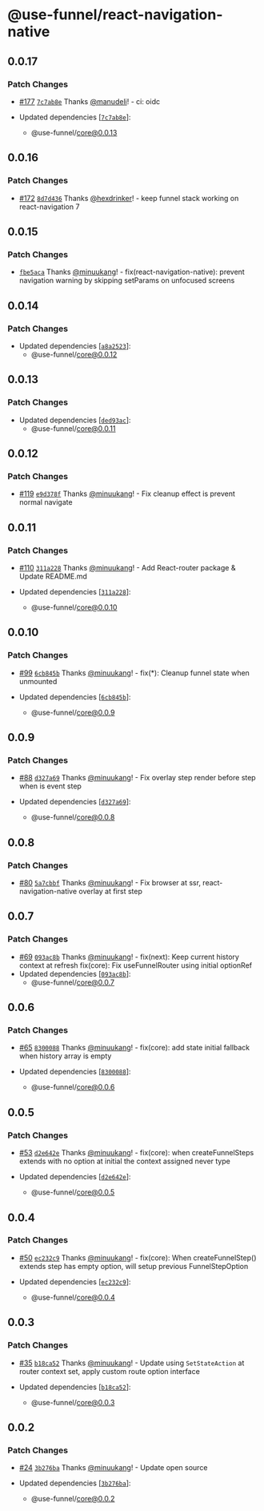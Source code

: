 # @use-funnel/react-navigation-native

## 0.0.17

### Patch Changes

- [#177](https://github.com/toss/use-funnel/pull/177) [`7c7ab8e`](https://github.com/toss/use-funnel/commit/7c7ab8eda0982f4b9297e7683a1858b0525c253b) Thanks [@manudeli](https://github.com/manudeli)! - ci: oidc

- Updated dependencies [[`7c7ab8e`](https://github.com/toss/use-funnel/commit/7c7ab8eda0982f4b9297e7683a1858b0525c253b)]:
  - @use-funnel/core@0.0.13

## 0.0.16

### Patch Changes

- [#172](https://github.com/toss/use-funnel/pull/172) [`8d7d436`](https://github.com/toss/use-funnel/commit/8d7d4368aa1287358386841592629e16b76693cf) Thanks [@hexdrinker](https://github.com/hexdrinker)! - keep funnel stack working on react-navigation 7

## 0.0.15

### Patch Changes

- [`fbe5aca`](https://github.com/toss/use-funnel/commit/fbe5aca9a565671ec14676d3893947b18508724e) Thanks [@minuukang](https://github.com/minuukang)! - fix(react-navigation-native): prevent navigation warning by skipping setParams on unfocused screens

## 0.0.14

### Patch Changes

- Updated dependencies [[`a8a2523`](https://github.com/toss/use-funnel/commit/a8a252344ff74c2dc2149b7e546ff6cdb1797862)]:
  - @use-funnel/core@0.0.12

## 0.0.13

### Patch Changes

- Updated dependencies [[`ded93ac`](https://github.com/toss/use-funnel/commit/ded93ac13b7594676e2f959ecc0131d5f366407c)]:
  - @use-funnel/core@0.0.11

## 0.0.12

### Patch Changes

- [#119](https://github.com/toss/use-funnel/pull/119) [`e9d378f`](https://github.com/toss/use-funnel/commit/e9d378f2ab440f818772cd59b7dea909d4791c9c) Thanks [@minuukang](https://github.com/minuukang)! - Fix cleanup effect is prevent normal navigate

## 0.0.11

### Patch Changes

- [#110](https://github.com/toss/use-funnel/pull/110) [`311a228`](https://github.com/toss/use-funnel/commit/311a22825a371caeb0b90d1de23157dd24e2248c) Thanks [@minuukang](https://github.com/minuukang)! - Add React-router package & Update README.md

- Updated dependencies [[`311a228`](https://github.com/toss/use-funnel/commit/311a22825a371caeb0b90d1de23157dd24e2248c)]:
  - @use-funnel/core@0.0.10

## 0.0.10

### Patch Changes

- [#99](https://github.com/toss/use-funnel/pull/99) [`6cb845b`](https://github.com/toss/use-funnel/commit/6cb845b654362ac62efb8204ce02eb5e34259885) Thanks [@minuukang](https://github.com/minuukang)! - fix(\*): Cleanup funnel state when unmounted

- Updated dependencies [[`6cb845b`](https://github.com/toss/use-funnel/commit/6cb845b654362ac62efb8204ce02eb5e34259885)]:
  - @use-funnel/core@0.0.9

## 0.0.9

### Patch Changes

- [#88](https://github.com/toss/use-funnel/pull/88) [`d327a69`](https://github.com/toss/use-funnel/commit/d327a6959687309591859a80b05524a8ca714a80) Thanks [@minuukang](https://github.com/minuukang)! - Fix overlay step render before step when is event step

- Updated dependencies [[`d327a69`](https://github.com/toss/use-funnel/commit/d327a6959687309591859a80b05524a8ca714a80)]:
  - @use-funnel/core@0.0.8

## 0.0.8

### Patch Changes

- [#80](https://github.com/toss/use-funnel/pull/80) [`5a7cbbf`](https://github.com/toss/use-funnel/commit/5a7cbbff6c06eb66bf26e7a6ccbe2acc664f4f37) Thanks [@minuukang](https://github.com/minuukang)! - Fix browser at ssr, react-navigation-native overlay at first step

## 0.0.7

### Patch Changes

- [#69](https://github.com/toss/use-funnel/pull/69) [`093ac8b`](https://github.com/toss/use-funnel/commit/093ac8bcddf6e52cf9c55c1d622d69a1ab1cd4e1) Thanks [@minuukang](https://github.com/minuukang)! - fix(next): Keep current history context at refresh
  fix(core): Fix useFunnelRouter using initial optionRef
- Updated dependencies [[`093ac8b`](https://github.com/toss/use-funnel/commit/093ac8bcddf6e52cf9c55c1d622d69a1ab1cd4e1)]:
  - @use-funnel/core@0.0.7

## 0.0.6

### Patch Changes

- [#65](https://github.com/toss/use-funnel/pull/65) [`8300088`](https://github.com/toss/use-funnel/commit/8300088a64b21fbdaa50b2973619f23b3c9c75c6) Thanks [@minuukang](https://github.com/minuukang)! - fix(core): add state initial fallback when history array is empty

- Updated dependencies [[`8300088`](https://github.com/toss/use-funnel/commit/8300088a64b21fbdaa50b2973619f23b3c9c75c6)]:
  - @use-funnel/core@0.0.6

## 0.0.5

### Patch Changes

- [#53](https://github.com/toss/use-funnel/pull/53) [`d2e642e`](https://github.com/toss/use-funnel/commit/d2e642e78135fd4082d4194ea02917a145b33b27) Thanks [@minuukang](https://github.com/minuukang)! - fix(core): when createFunnelSteps extends with no option at initial the context assigned never type

- Updated dependencies [[`d2e642e`](https://github.com/toss/use-funnel/commit/d2e642e78135fd4082d4194ea02917a145b33b27)]:
  - @use-funnel/core@0.0.5

## 0.0.4

### Patch Changes

- [#50](https://github.com/toss/use-funnel/pull/50) [`ec232c9`](https://github.com/toss/use-funnel/commit/ec232c9116775ac835a029304925e6bbe14752e9) Thanks [@minuukang](https://github.com/minuukang)! - fix(core): When createFunnelStep() extends step has empty option, will setup previous FunnelStepOption

- Updated dependencies [[`ec232c9`](https://github.com/toss/use-funnel/commit/ec232c9116775ac835a029304925e6bbe14752e9)]:
  - @use-funnel/core@0.0.4

## 0.0.3

### Patch Changes

- [#35](https://github.com/toss/use-funnel/pull/35) [`b18ca52`](https://github.com/toss/use-funnel/commit/b18ca527c98cd1389654de65f4d371169a1a5731) Thanks [@minuukang](https://github.com/minuukang)! - Update using `SetStateAction` at router context set, apply custom route option interface

- Updated dependencies [[`b18ca52`](https://github.com/toss/use-funnel/commit/b18ca527c98cd1389654de65f4d371169a1a5731)]:
  - @use-funnel/core@0.0.3

## 0.0.2

### Patch Changes

- [#24](https://github.com/toss/use-funnel/pull/24) [`3b276ba`](https://github.com/toss/use-funnel/commit/3b276ba219bd67d1ec013760140b0d27eec53c01) Thanks [@minuukang](https://github.com/minuukang)! - Update open source

- Updated dependencies [[`3b276ba`](https://github.com/toss/use-funnel/commit/3b276ba219bd67d1ec013760140b0d27eec53c01)]:
  - @use-funnel/core@0.0.2
